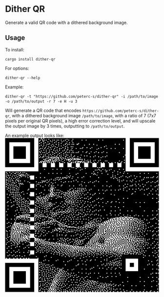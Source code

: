 # Dither QR
Generate a valid QR code with a dithered background image.

## Usage
To install:
```fish
cargo install dither-qr
```

For options:
```fish
dither-qr --help
```

Example:
```fish
dither-qr -t "https://github.com/peterc-s/dither-qr" -i /path/to/image -o /path/to/output -r 7 -e H -u 3
```
Will generate a QR code that encodes `https://github.com/peterc-s/dither-qr`, with a dithered background image `/path/to/image`, with a ratio of 7 (7x7 pixels per original QR pixels), a high error correction level, and will upscale the output image by 3 times, outputting to `/path/to/output`.

An example output looks like:
![Dithered QR code for this repo with the statue of David as a background image](img/statue-of-david.png?raw=true "Dithered QR")

